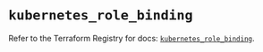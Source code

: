 # `kubernetes_role_binding`

Refer to the Terraform Registry for docs: [`kubernetes_role_binding`](https://registry.terraform.io/providers/hashicorp/kubernetes/2.28.1/docs/resources/role_binding).
